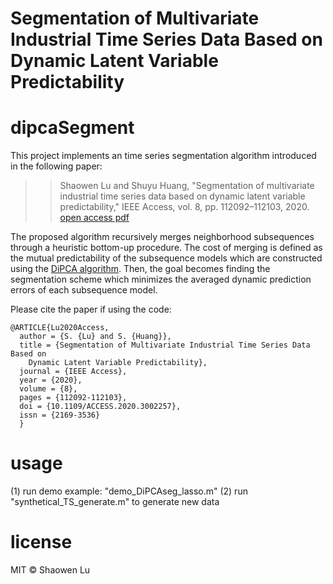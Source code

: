 Segmentation of Multivariate Industrial Time Series Data Based on Dynamic Latent Variable Predictability
====

# dipcaSegment

This project implements an time series segmentation algorithm introduced in the following paper:

>>Shaowen Lu and Shuyu Huang, "Segmentation of multivariate industrial time series data based on dynamic latent variable predictability," IEEE Access, vol. 8, pp. 112092–112103, 2020. 
>>[open access pdf](https://ieeexplore.ieee.org/document/9116988)

The proposed algorithm recursively merges neighborhood subsequences through a heuristic bottom-up procedure. The cost of merging is defined as the mutual predictability of the subsequence models which are constructed using the [DiPCA algorithm](https://www.sciencedirect.com/science/article/pii/S095915241730094X). Then, the goal becomes finding the segmentation scheme which minimizes the averaged dynamic prediction errors of each subsequence model.

Please cite the paper if using the code:
```
@ARTICLE{Lu2020Access,
  author = {S. {Lu} and S. {Huang}},
  title = {Segmentation of Multivariate Industrial Time Series Data Based on
	Dynamic Latent Variable Predictability},
  journal = {IEEE Access},
  year = {2020},
  volume = {8},
  pages = {112092-112103},
  doi = {10.1109/ACCESS.2020.3002257},
  issn = {2169-3536}
  }
```

# usage
(1) run demo example: "demo_DiPCAseg_lasso.m"
(2) run "synthetical_TS_generate.m" to generate new data

# license
MIT © Shaowen Lu
